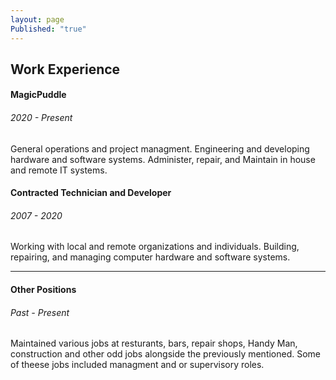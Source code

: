 ```yaml
---
layout: page
Published: "true"
---
```


<head>
  <!-- Basic Needs -->
  <meta name="Description" content="Github.io page for MCinotti" />
  <link rel="stylesheet" href="https://cdnjs.cloudflare.com/ajax/libs/bootswatch/4.6.0/darkly/bootstrap.min.css"
    crossorigin="anonymous" />
  <link rel="stylesheet" href="https://cdnjs.cloudflare.com/ajax/libs/font-awesome/5.15.2/css/all.min.css"
    crossorigin="anonymous" />
  
  <!-- MagicPuddle CSS -->
  <link href='https://d33wubrfki0l68.cloudfront.net/bundles/d32625a34617df2b5daf9728883f08c5dd7ac0d8.css' rel='stylesheet'/>
  <link rel="stylesheet" href="https://cdnjs.cloudflare.com/ajax/libs/font-awesome/6.0.0/css/all.min.css" integrity="sha512-9usAa10IRO0HhonpyAIVpjrylPvoDwiPUiKdWk5t3PyolY1cOd4DSE0Ga+ri4AuTroPR5aQvXU9xC6qOPnzFeg==" crossorigin="anonymous" referrerpolicy="no-referrer" />
  <!-- End MagicPuddle CSS -->
</head>

<!-- Begin Main Body  -->
<main id="main-content">
  <div class="card">
    <div class="card-body">
      <h2>Work Experience</h2>
      <h4>MagicPuddle</h4>
        <h6>2020 - Present</h6>
        <p>
          General operations and project managment.
          Engineering and developing hardware and software systems.
          Administer, repair, and Maintain in house and remote IT systems.
        </p>
      <h4>Contracted Technician and Developer</h4>
        <h6>2007 - 2020</h6>
      <p>
        Working with local and remote organizations and individuals.
        Building, repairing, and managing computer hardware and software systems.
      </p>
        <hr>
      <h4>Other Positions</h4>
        <h6>Past - Present</h6>
          <p>
          Maintained various jobs at resturants, bars, repair shops, Handy Man, construction and other odd jobs alongside the previously mentioned.
          Some of theese jobs included managment and or supervisory roles. 
          </p>
    </div>
  </div>
</main>
<!-- Main Body End -->